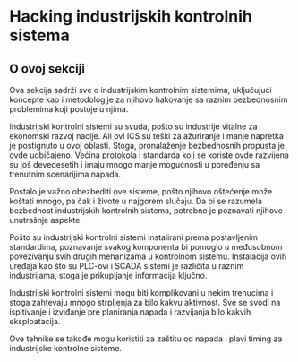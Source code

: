 # Hacking industrijskih kontrolnih sistema

## O ovoj sekciji

Ova sekcija sadrži sve o industrijskim kontrolnim sistemima, uključujući koncepte kao i metodologije za njihovo hakovanje sa raznim bezbednosnim problemima koji postoje u njima.

Industrijski kontrolni sistemi su svuda, pošto su industrije vitalne za ekonomski razvoj nacije. Ali ovi ICS su teški za ažuriranje i manje napretka je postignuto u ovoj oblasti. Stoga, pronalaženje bezbednosnih propusta je ovde uobičajeno. Većina protokola i standarda koji se koriste ovde razvijena su još devedesetih i imaju mnogo manje mogućnosti u poređenju sa trenutnim scenarijima napada.

Postalo je važno obezbediti ove sisteme, pošto njihovo oštećenje može koštati mnogo, pa čak i živote u najgorem slučaju. Da bi se razumela bezbednost industrijskih kontrolnih sistema, potrebno je poznavati njihove unutrašnje aspekte.

Pošto su industrijski kontrolni sistemi instalirani prema postavljenim standardima, poznavanje svakog komponenta bi pomoglo u međusobnom povezivanju svih drugih mehanizama u kontrolnom sistemu. Instalacija ovih uređaja kao što su PLC-ovi i SCADA sistemi je različita u raznim industrijama, stoga je prikupljanje informacija ključno.

Industrijski kontrolni sistemi mogu biti komplikovani u nekim trenucima i stoga zahtevaju mnogo strpljenja za bilo kakvu aktivnost. Sve se svodi na ispitivanje i izviđanje pre planiranja napada i razvijanja bilo kakvih eksploatacija.

Ove tehnike se takođe mogu koristiti za zaštitu od napada i plavi timing za industrijske kontrolne sisteme.

